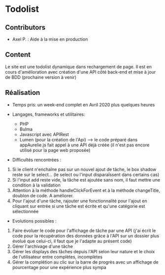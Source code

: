 # Todolist

Contributors
--
- Axel P. : Aide à la mise en production

Content
--
Le site est une todolist dynamique dans rechargement de page.
Il est en cours d'amélioration avec création d'une API côté back-end et mise à jour de BDD (prochaine version à venir)

Réalisation
--

- Temps pris: un week-end complet en Avril 2020 plus quelques heures
  
- Langages, frameworks et utilitaires:
  - PHP 
  - Bulma
  - Javascript avec APIRest
  - Lumen (pour la création de l'Api) --> le code préparé dans appAurelie.js fait appel à une API déjà créée (il n'est pas encore utilisé pour la page web proposée)


- Difficultés rencontrées :
1. Si le client n'enchaîne pas sur un nouvel ajout de tâche, le box shadow reste sur le select... (le select ou l'input disparaîssent dans certains cas)
2. Si l'input add reste vide, la tâche est ajoutée sans nom, il faut mettre une condition à la validation
3. Attention à la méthode handleClickForEvent et à la méthode changeTitle, doublon de code. A améliorer.
4. Pour l'ajout d'une tâche, rajouter une fonctionnalité pour l'ajout en cliquant sur entrée si une tâche est écrite et qu'une catégorie est sélectionnée

- Evolutions possibles :
1. Faire évoluer le code pour l'affichage de tâche par une API (j'ai écrit le code pour la récupération des données grâce à l'API sur un dossier plus évolué que celui-ci, il faut que je l'adapte au présent code)
2. Gérer l'archivage d'une tâche 
3. Gérer les displays des tâches depuis l'API selon leur nature et le choix de l'utilisateur entre complètes, incomplètes
4. Gérer la complétion au clic sur la barre de progrès avec un affichage de pourcentage pour une expérience plus sympa
  
